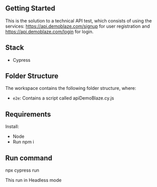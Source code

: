 ## Getting Started

This is the solution to a technical API test, which consists of using the services: https://api.demoblaze.com/signup for user registration and https://api.demoblaze.com/login for login.

## Stack

- Cypress

## Folder Structure

The workspace contains the following folder structure, where:

- `e2e`: Contains a script called apiDemoBlaze.cy.js

## Requirements

Install:
- Node
- Run npm i

## Run command

npx cypress run 

This run in Headless mode

